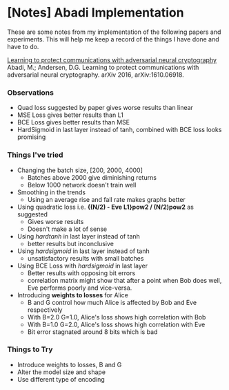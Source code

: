 # [Notes] Abadi Implementation

These are some notes from my implementation of the following papers and experiments.
This will help me keep a record of the things I have done and have to do.

[Learning to protect communications with adversarial neural cryptography](https://arxiv.org/pdf/1610.06918.pdf)<br>
Abadi, M.; Andersen, D.G. Learning to protect communications with adversarial neural cryptography. arXiv 2016, arXiv:1610.06918.

### Observations

- Quad loss suggested by paper gives worse results than linear
- MSE Loss gives better results than L1
- BCE Loss gives better results than MSE
- HardSigmoid in last layer instead of tanh, combined with
  BCE loss looks promising

### Things I've tried

- Changing the batch size, [200, 2000, 4000]
  - Batches above 2000 give diminishing returns
  - Below 1000 network doesn't train well
- Smoothing in the trends
  - Using an average rise and fall rate makes graphs better
- Using quadratic loss i.e. **{(N/2) - Eve L1}pow2 / (N/2)pow2** as suggested
  - Gives worse results
  - Doesn't make a lot of sense
- Using _hardtanh_ in last layer instead of tanh
  - better results but inconclusive
- Using _hardsigmoid_ in last layer instead of tanh
  - unsatisfactory results with small batches
- Using BCE Loss with _hardsigmoid_ in last layer
  - Better results with opposing bit errors
  - correlation matrix might show that after a point when Bob does well,
    Eve performs poorly and vice-versa.
- Introducing **weights to losses** for Alice
  - B and G control how much Alice is affected by Bob and Eve respectively
  - With B=2.0 G=1.0, Alice's loss shows high correlation with Bob
  - With B=1.0 G=2.0, Alice's loss shows high correlation with Eve
  - Bit error stagnated around 8 bits which is bad

### Things to Try

- Introduce weights to losses, B and G
- Alter the model size and shape
- Use different type of encoding
